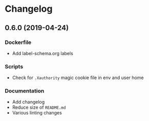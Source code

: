 # Changelog

## 0.6.0 (2019-04-24)

### Dockerfile

* Add label-schema.org labels

### Scripts

* Check for `.Xauthority` magic cookie file in env and user home

### Documentation

* Add changelog
* Reduce size of `README.md`
* Various linting changes
